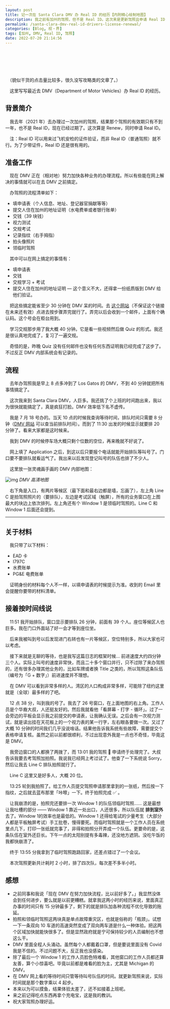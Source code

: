 ```yaml
---
layout: post
title: 记一次在 Santa Clara DMV 办 Real ID 的经历【内附精心绘制地图】
description: 我之前有加州的驾照，但不是 Real ID。这次来是更新驾照且申请 Real ID。
permalink: /santa-clara-dmv-real-id-drivers-license-renewal/
categories: [Blog, 视・界]
tags: [加州, DMV, Real ID, 驾照]
date: 2022-07-20 21:14:56
---
```


# 　

　（貌似干货的点击量比较多，很久没写攻略类的文章了。）

　这里写写最近去 DMV（Department of Motor Vehicles）办 Real ID 的经历。

## 背景简介

　我去年（2021 年）去办理过一次加州的驾照，结果那个驾照的有效期只有不到一年，也不是 Real ID，现在已经过期了。这次算是 Renew，同时申请 Real ID。

　注：Real ID 可以用来过飞机安检的证件验证，而非 Real ID（普通驾照）就不行。为了少带证件，Real ID 还是很有用的。

## 准备工作

　现在 DMV 正在（相对地）努力加快各种业务的办理流程。所以有些能在网上解决的事情就可以在去 DMV 之前搞定。

　办驾照的流程清单如下：

-   填申请表（个人信息、地址、登记器官捐献等等）
-   提交人住在加州的地址证明（水电费单或者银行账单）
-   交钱（39 块钱）
-   视力测试
-   交规考试
-   记录指纹（右手拇指）
-   拍头像照片
-   领临时驾照

　其中可以在网上搞定的事情有：

-   填申请表
-   交钱
-   交规学习 + 考试
-   提交人住在加州的地址证明 — 这个意义不大，还得拿一份纸质版到 DMV 给他们验证。

　把这些搞定能省至少 30 分钟在 DMV 呆的时间。去 [这个网站](https://www.dmv.ca.gov/portal/driver-licenses-identification-cards/real-id/)（不保证这个链接在未来还有效）点进去按步骤弄完就行了。弄完以后会收到一个邮件，上面有个确认码。这个号会在柜台用到。

　学习交规那步用了我大概 40 分钟。它是看一些视频然后做 Quiz 的形式。我还是很认真地完成了，复习了一遍交规。

　奇怪的是，昨晚 Quiz 没有任何邮件也没有任何东西证明我已经完成了这步了。不过反正 DMV 内部系统会有记录的。

## 流程

　去年办驾照我是早上 8 点多冲到了 Los Gatos 的 DMV，不到 40 分钟就把所有事情搞定了。

　这次我来到 Santa Clara DMV，人巨多。我还挑了个上班的时间跑出来，我以为很快就能搞定了，真是疯狂打脸。DMV 效率低下名不虚传。

　我是 7 月 18 号办的。当天 10 点的时候我查询等待时间，排队时间只需要 8 分钟（[DMV 网站](https://www.dmv.ca.gov/portal/field-office/santa-clara/) 可以查当前排队时间）。而到了 11:30 出发的时候显示就要排 20 分钟了。看来大家都是这时候来。

　我到 DMV 的时候停车场大概只剩个位数的空位，再来晚就不好说了。

　网上填了 Application 之后，到这以后只要报个电话就能开始排队等叫号了。门口要不要排队就看运气了。我出来以后发现登记叫号的队伍也排了不少人。

　这里放一张灵魂画手画的 DMV 内部地图：

![img]({{site.img-hosting}}/Pic4Post/santa-clara-dmv-real-id-drivers-license-renewal/santa-clara-dmv-map.png)
*DMV 高清地图*

　右下角是入口，有两片等候区（最下面和最右边都是墙，忘画了），左上角 Line C 是拍驾照照片的（要排队），左边是考试区域（触屏），所有的业务窗口在上图最大的块边上依次排列。左上角还有个 Window 1 是领临时驾照的。Line C 和 Window 1 后面还会提到。

---

## 关于材料

　我只带了以下材料：

-   EAD 卡
-   I797C
-   水费账单
-   PG&E 电费账单

　证明身份的材料每个人不一样，以填申请表的时候提示为准。收到的 Email 里会提醒你要带的材料清单。

## 接着按时间线说

　11:51 我开始排队，窗口显示要排队 26 分钟，前面有 39 个人。座位等候区人也巨多。我在门口外面站了好一会才等到座位坐。

　后来我被叫到号以后发现进门右转也有一片等候区，空位特别多，所以大家也可以考虑。

　接下来就是无聊的等待，也是我写这篇日志的框架时候… 前进速度大约四分钟三个人。实际上叫号的速度非常快，而且二十多个窗口并行，只不过除了来办驾照的，还有很多办理其他业务的，比如车牌或者换 Title 之类的，所以驾照这条队伍（编号为「G + 数字」）前进速度并不理想。

　在 DMV 可以看到非常多样的人。湾区的人口构成非常多样，可能除了纽约这里就是（全球）最多样的了吧。

　12 点 38 分，叫到我的号了。我去了 26 号窗口，在上面地图的右上角。工作人员是个华裔大叔，人还挺友好的。然后我就看他「看屏幕 - 打字 - 循环」。过了一会旁边的平板会显示我之前提交的申请表，让我确认无误。之后会有一次视力测试，就是读出挂在天花板上的一个视力表的某一行字，左右眼各要做一次。又过了大概 10 分钟的时间我们几乎没说啥话。结果他告诉我系统有些故障，需要提交个表格申请复核。虽然之前以前都很顺利，不过出现意外我是一点也不奇怪，毕竟这是 DMV。

　我旁边窗口的人都换了两拨了，而 13:01 我的驾照 🪪 申请终于处理完了。大叔告诉我要去考驾照加拍照。我说我已经网上考过试了。他查了一下系统说 Sorry，然后让我去 Line C 排队拍照就行了。

　Line C 这里又是好多人，大概 20 位。

　13:25 轮到我拍照了。给工作人员提交驾照申请那里拿到的一张纸，然后按一下指纹，之后就去蓝布那里「咔嚓」一下。终于拍照完成 ✅ 。

　让我崩溃的是，拍照完还要排一次 Window 1 的队伍领临时驾照…… 这是最想让我吐槽的部分 —— Window 1 靠近一处出口，人还很多，所以队伍就 **排到室外** 去了。Window 1的效率也是最低的。Window 1 还得给笔试的少量考生（大部分人都是平板触屏考试）手工批卷，慢得要死。而临时驾照就是一个工作人员在系统里点几下，打印一张纸就完事了，非得和拍照分开弄成一个队伍。更要命的是，这条队伍在室外还巨长。下午一点的太阳别提有多毒辣，还没地方遮阴。没吃午饭的我都快崩溃了。

　终于 13:55 分我拿到了临时驾照跑路回家，还差点错过了一个会议。

　本次驾照更新共计耗时 2 小时，排了四次队，每次差不多半小时。

## 感想

-   之前同事和我说「现在 DMV 在努力加快流程，比以前好多了。」我显然没体会到任何进步，要么就是以前更糟糕。就拿我这两小时的经历来说，里面真正办事的时间只有 15 分钟最多了，剩下的就是排队加各种流程不优化导致的拖延。
-   拍照和领临时驾照这两块真是单点故障重灾区，也就是俗称的「瓶颈」。试想一下一条双向 10 车道的高速突然变成了双向两车道是什么一种体验。把这两个区域加快就能快很多了。但是显然政府就是宁可保持较少的人员编制也不想这么干。
-   DMV 里面全程人头涌动。虽然每个人都戴着口罩，但是要说里面没有 Covid 我是不信的。不过问题不大，反正我也没感染。
-   除了最后一个 Window 1 的工作人员脸色特难看，其他窗口的工作人员都还算友善，算个小惊喜吧。毕竟以前都是难看的脸为主，尤其是 Michigan 的 DMV。
-   在 DMV 网上看的等待时间只管等待叫号队伍的时间。就更新驾照来说，实际时间就是那个数字乘以 4 起步。
-   本来以为可以摸鱼，结果体验太差了，还不如接着上班呢。
-   来之前记得吃点东西再拿个充电宝，这是我的教训。
-   祝大家驾照办理好运。
